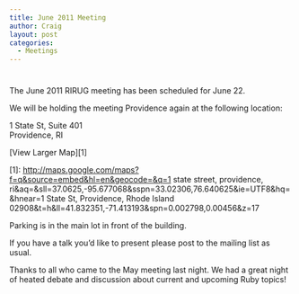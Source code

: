 ```yaml
---
title: June 2011 Meeting
author: Craig
layout: post
categories:
  - Meetings
---
```

# 

The June 2011 RIRUG meeting has been scheduled for June 22.

We will be holding the meeting Providence again at the following location:

1 State St, Suite 401  
Providence, RI

  
[View Larger Map][1]

 [1]: http://maps.google.com/maps?f=q&source=embed&hl=en&geocode=&q=1 state street, providence, ri&aq=&sll=37.0625,-95.677068&sspn=33.02306,76.640625&ie=UTF8&hq=&hnear=1 State St, Providence, Rhode Island 02908&t=h&ll=41.832351,-71.413193&spn=0.002798,0.00456&z=17

Parking is in the main lot in front of the building.

If you have a talk you’d like to present please post to the mailing list as usual.

Thanks to all who came to the May meeting last night. We had a great night of heated debate and discussion about current and upcoming Ruby topics!